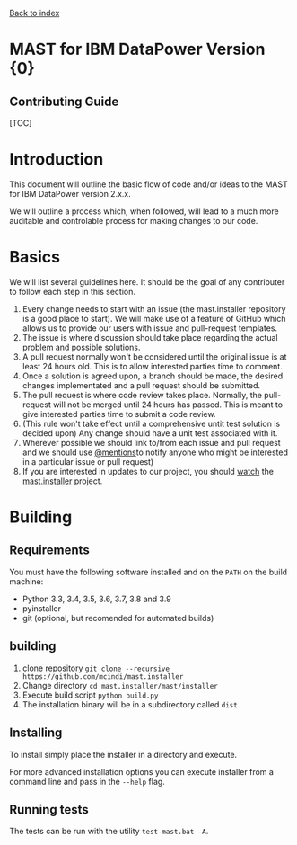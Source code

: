 [Back to index](./index.html)
<h1>MAST for IBM DataPower Version {0}</h1>
<h2>Contributing Guide</h2>

[TOC]

# Introduction

This document will outline the basic flow of code and/or ideas to the MAST for IBM DataPower version 2.x.x.

We will outline a process which, when followed, will lead to a much more auditable and controlable
process for making changes to our code.

# Basics

We will list several guidelines here. It should be the goal of any contributer to follow each step in
this section.

1. Every change needs to start with an issue (the mast.installer repository is a good place to start). We will
make use of a feature of GitHub which allows us to provide our users with issue and pull-request templates.
2. The issue is where discussion should take place regarding the actual problem and possible solutions.
3. A pull request normally won't be considered until the original issue is at least 24 hours old. This
is to allow interested parties time to comment.
3. Once a solution is agreed upon, a branch should be made, the desired changes implementated and a pull
request should be submitted.
4. The pull request is where code review takes place. Normally, the pull-request will not be merged until 24 hours
has passed. This is meant to give interested parties time to submit a code review.
5. (This rule won't take effect until a comprehensive untit test solution is decided upon) Any change should have
a unit test associated with it.
6. Wherever possible we should link to/from each issue and pull request and we should use
[@mentions](https://github.com/blog/821-mention-somebody-they-re-notified)to notify
anyone who might be interested in a particular issue or pull request)
7. If you are interested in updates to our project, you should
[watch](https://help.github.com/articles/be-social/#watch-a-project)
the [mast.installer](https://github.com/mcindi/mast.installer) project.

# Building

## Requirements

You must have the following software installed and on the `PATH` on the build machine:

* Python 3.3, 3.4, 3.5, 3.6, 3.7, 3.8 and 3.9
* pyinstaller
* git (optional, but recomended for automated builds)

## building

1. clone repository `git clone --recursive https://github.com/mcindi/mast.installer`
2. Change directory `cd mast.installer/mast/installer`
3. Execute build script `python build.py`
4. The installation binary will be in a subdirectory called `dist`

## Installing

To install simply place the installer in a directory and execute.

For more advanced installation options you can execute installer from a
command line and pass in the `--help` flag.

## Running tests

The tests can be run with the utility `test-mast.bat -A`.
